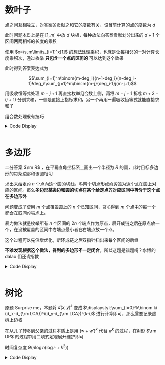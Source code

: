# 数叶子

点之间互相独立，对答案的贡献之和它的度数有关，设当前计算的点的度数为 $d$

此时问题本质上是在 $[1,m]$ 中放 $d$ 块板，每种放法向答案贡献划分出来的 $d+1$ 个区间两两相邻的长度的乘积

使用 $x=\sum\limits_{i=1}^x[1]$ 的想法处理乘积，也就是让每相邻的一对计算长度乘积次，通过枚举 **只包含一个点的区间的** 可以达到这个效果

此时得到答案表达式为 

$$\sum_{i=1}^n\binom{m-deg_i}{n-1-deg_i}(n-deg_i-1)!deg_i!\sum_{j=1}^m\binom{m-j}{deg_i-1}j(m-j+1)$$

用吸收恒等式处理 $m-j+1$ 再直接枚举组合数上侧，再将 $m-j+1$ 拆成 $m+2-(j+1)$ 分别求和，一侧是直接上指标求和，另一个再用一遍吸收恒等式就能直接求和了

组合数处理很有技巧

<details>
<summary>Code Display</summary>

```cpp
const int N=1e6+10;
int n,m,deg[N],fac[N],ifac[N];
int dfac1[N];
inline int binom(int n,int k){return mul(fac[n],mul(ifac[k],ifac[n-k]));}
inline int calc(int d){
	int res=mul(fac[d],fac[n-d-1]*d%mod);
	return mul(mul(dfac1[d+1],ifac[n-1-d]),res);
}
signed main(){
	freopen("leaf.in","r",stdin);
	freopen("leaf.out","w",stdout);
	n=1e6+1; fac[0]=1;
	for(int i=1;i<=n;++i) fac[i]=mul(fac[i-1],i);
	ifac[n]=ksm(fac[n],mod-2);
	for(int i=n;i>=1;--i) ifac[i-1]=mul(ifac[i],i);
	n=read(); m=read();
	for(int i=1;i<n;++i) deg[read()]++,deg[read()]++;
	dfac1[n]=1;
	for(int i=n-1;i>=1;--i) dfac1[i]=mul(dfac1[i+1],m-i+1);
	int d=1,v=1;
	for(int i=1;i<=n-1-d;++i) ckmul(v,m-d-i+1);
	int ans=0;
	for(int i=1;i<=n;++i){
		int coef=calc(deg[i]);
		auto Dfac=[&](int n,int m){
			int res=1;
			for(int i=1;i<=m;++i) ckmul(res,n-i+1);
			return res;	
		};
		int sum=(m+2)*Dfac(m+1,deg[i]+1)%mod*ifac[deg[i]+1]%mod-(deg[i]+1)*ifac[deg[i]+2]%mod*Dfac(m+2,deg[i]+2);
		sum=(sum%mod+mod)%mod;
		ans+=sum*coef%mod;
	}
	print(ans%mod);
	return 0;
}

```

</details><br>

# 多边形

二分答案 $\rm R$ ，在平面直角坐标系上画出一个半径为 $R$ 的圆，此时目标多边形的每条边都和该圆相切

求出来给定的 $n$ 个点向这个圆的切线，称两个切点形成的劣弧为这个点在圆上对应的区间。那么**多边形某条边和圆的切点在某个给定点的对应区间中等价于这个点在多边形外** 

问题变成了使用 $m$ 个点覆盖圆上的 $n$ 个已知区间，贪心得到 $m$ 个点中的每一个都会在区间的端点上。

暴力做法就是枚举所有 $n$ 个区间的 $2n$ 个端点作为原点，展开成链之后在原点放一个，在没被覆盖的区间中右端点最小者在右端点放一个点。

这个过程可以先倍增优化，断环成链之后双指针扫出来每个区间的后继

**不难发现根据这个做法，得到的多边形不一定闭合**，所以这题是错题吗？水博的 dalao 们还请指教

<details>
<summary>Code Display</summary>

```cpp
const int N=2e5+10;
const double pi=acos(-1);
int n,m,bz[20][N];
struct point{double x,y,angle,dist;}p[N];
struct interval{double l,r;}inter[N];
inline bool check(double R){
    for(int i=1;i<=n;++i){
        double tmp=acos(R/p[i].dist);
        inter[i].l=p[i].angle-tmp;
        inter[i].r=p[i].angle+tmp;
        if(inter[i].l<0) inter[i].l+=2*pi;
        if(inter[i].r<0) inter[i].r+=2*pi;
        if(inter[i].r<inter[i].l) inter[i].r+=2*pi;
        inter[i+n]={inter[i].l+2*pi,inter[i].r+2*pi};
    }
    sort(inter+1,inter+2*n+1,[&](interval a,interval b){return a.r<b.r;});
	int indic=1;
    for(int i=1;i<=n*2;++i){
        while(indic<=(n<<1)&&inter[indic].l<=inter[i].r) ++indic;
        if(indic<=2*n) bz[0][i]=indic;
        else bz[0][i]=0;
    }
    for(int i=1;i<=19;++i){
        for(int j=1;j<=(n<<1);++j) bz[i][j]=bz[i-1][bz[i-1][j]];
    }
    for(int i=1;i<=n;++i){
        int x=i;
        for(int j=19;j>=0;--j) if(m>>j&1) x=bz[j][x];
        if(!x||x>=n+i) return 1;
    }
    return 0;
}
int main(){
    freopen("polygon.in","r",stdin);
    freopen("polygon.out","w",stdout);
    n=read(); m=read();
    double l=0,r=1e10,ans=l;
    for(int i=1;i<=n;++i){
        p[i].x=read(),p[i].y=read();
        p[i].angle=atan2(p[i].y,p[i].x);
        p[i].dist=sqrt(p[i].x*p[i].x+p[i].y*p[i].y);
        ckmin(r,p[i].dist);
    }
    if(m>=n) printf("%.10lf\n",r),exit(0);
    while(r-l>1e-9){
        double mid=(l+r)/2;
        if(check(mid)) ans=mid,l=mid;
        else r=mid;
    }
    printf("%.10lf\n",ans);
    return 0;
}

```

</details><br>

# 树论

原题 Surprise me，本题将 $d(x,y)^k$ 变成 $\displaystyle\sum_{i=0}^k\binom ki (d_x-d_{\rm LCA})^i(d_y-d_{\rm LCA})^{k-i}$ 进行计算即可，那么需要记录虚树上边权

在从儿子转移到父亲的过程本质上是用 $(w+w')^k$ 代替 $w^k$ 的过程，在树形 $\rm DP$ 的过程中用二项式定理展开维护即可

时间复杂度 $\Theta(n\log n(\log n+k^2))$

<details>
<summary>Code Display</summary>

```cpp
const int mod=998244353,N=1e5+10;
inline int add(int x,int y){return x+y>=mod?x+y-mod:x+y;}
inline int del(int x,int y){return x-y<0?x-y+mod:x-y;}
inline int mul(int x,int y){return x*y-x*y/mod*mod;}
inline void ckadd(int &x,int y){x=x+y>=mod?x+y-mod:x+y;}
inline void ckdel(int &x,int y){x=x-y<0?x-y+mod:x-y;}
inline void ckmul(int &x,int y){x=x*y-x*y/mod*mod;}
inline int ksm(int x,int y){int res=1; for(;y;y>>=1,ckmul(x,x)) if(y&1) ckmul(res,x); return res;}
int n,K,ans[20];
int inv[N],ifac[N],fac[N],pw[N][20];
int lg[N<<1],st[20][N<<1],inpos[N],scnt;
int tim,dfn[N],dep[N];
vector<int> G[N];
int phi[N],pri[N],mu[N],pcnt;
bool isc[N];
inline void dfs(int x,int fat){
    dep[x]=dep[fat]+1; 
	st[0][inpos[x]=++scnt]=x; 
	dfn[x]=++tim;
    for(auto t:G[x]) if(t^fat) dfs(t,x),st[0][++scnt]=x;
    return ;
}
inline int get_Lca(int x,int y){
    if(x==y) return x;
    x=inpos[x],y=inpos[y]; if(x>y) swap(x,y); int t=lg[y-x+1];
    int node1=st[t][x],node2=st[t][y-(1<<t)+1];
    if(dep[node1]>dep[node2]) return node2;
    return node1;
}
int stk[N],top;
vector<int> virt[N];
int nowd,dp[N][20],coef[N];
inline void insert(int x){
    if(top<=1){stk[++top]=x; return ;}
    int tl=get_Lca(x,stk[top]);
    while(top>1&&dfn[stk[top-1]]>=dfn[tl]) virt[stk[top-1]].emplace_back(stk[top]),--top;
    if(stk[top]^tl) virt[tl].emplace_back(stk[top]),stk[top]=tl;
    return stk[++top]=x,void();
}
inline void DP(int x){
    if(x%nowd==0) dp[x][0]=phi[x];
    for(auto t:virt[x]){
        DP(t);
        for(int i=K;i>=0;--i) if(dp[t][i]){
            for(int j=1;j+i<=K;++j){
                int coef=mul(ifac[j],pw[dep[t]-dep[x]][j]);
                (dp[t][i+j]+=coef*dp[t][i])%=mod;
            }
        }
        for(int i=0;i<=K;++i) if(dp[x][i]) for(int j=0;i+j<=K;++j){
            ans[i+j]+=coef[nowd]*dp[x][i]%mod*dp[t][j]%mod;
        }
        for(int i=0;i<=K;++i) ckadd(dp[x][i],dp[t][i]);
    } 
    return ;
}
inline void clear(int x){
    for(auto t:virt[x]) clear(t);
    memset(dp[x],0,sizeof(dp[x]));
    virt[x].clear(); 
    return ;
}
int node[N],cnt;
signed main(){
    freopen("tree.in","r",stdin);
    freopen("tree.out","w",stdout);
    n=1e5; K=10;
    inv[0]=fac[0]=pw[0][0]=1;
    for(int i=1;i<=n;++i){
        fac[i]=mul(fac[i-1],i);
        pw[i][0]=1;
        for(int j=1;j<=K;++j) pw[i][j]=mul(pw[i][j-1],i); 
    }
    ifac[n]=ksm(fac[n],mod-2);
    for(int i=n;i>=1;--i){
        ifac[i-1]=mul(ifac[i],i);
        inv[i]=mul(ifac[i],fac[i-1]);
    }
    for(int i=2;i<=n;++i){
        if(!isc[i]){
            pri[++pcnt]=i;
            phi[i]=i-1;
            mu[i]=-1;
        }
        for(int j=1;j<=pcnt&&i*pri[j]<=n;++j){
            isc[i*pri[j]]=1;
            if(i%pri[j]==0){
                phi[i*pri[j]]=phi[i]*pri[j]; 
                mu[i*pri[j]]=0; 
                break;
            }
            phi[i*pri[j]]=phi[i]*(pri[j]-1);
            mu[i*pri[j]]=-mu[i];
        }
    }
    n=read(); K=read();
    phi[1]=mu[1]=1;
    for(int i=1;i<n;++i){
        int u=read(),v=read();
        G[u].emplace_back(v); 
		G[v].emplace_back(u);
    }
    dfs(1,0);
    for(int j=1;j<=19;++j){
        for(int i=1;i+(1<<j)-1<=scnt;++i){
            if(dep[st[j-1][i]]<dep[st[j-1][i+(1<<(j-1))]]) st[j][i]=st[j-1][i];
            else st[j][i]=st[j-1][i+(1<<(j-1))];
        }
    }
    for(int i=2;i<=scnt;++i) lg[i]=lg[i>>1]+1;
    for(int i=1;i<=n;++i){
        for(int j=i;j<=n;j+=i){
            coef[j]=(coef[j]+inv[phi[i]]*i*mu[j/i]%mod+mod)%mod;
        }
    }
    for(int d=1;d<=n;++d){
        cnt=0;
        for(int j=d;j<=n;j+=d) node[++cnt]=j;
        sort(node+1,node+cnt+1,[&](int x,int y){return dfn[x]<dfn[y];});
        stk[++top]=1;
        for(int i=1;i<=cnt;++i) if(node[i]!=1) insert(node[i]);
        for(int i=1;i<top;++i) virt[stk[i]].emplace_back(stk[i+1]);
        nowd=d;
        DP(1);
        clear(1);
        top=0;
    }
    for(int i=0;i<=K;++i) ans[i]=ans[i]%mod*2*fac[i]%mod;
    for(int i=1;i<=n;++i) (ans[0]+=i*phi[i])%=mod;
    for(int i=0;i<=K;++i) print(ans[i]);
    return 0;
}

```

</details><br>

